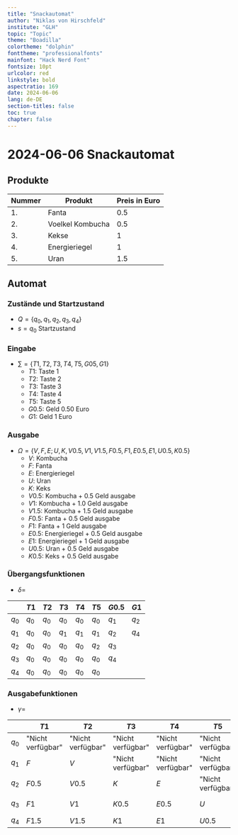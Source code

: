 ```yaml
---
title: "Snackautomat"
author: "Niklas von Hirschfeld"
institute: "GLH"
topic: "Topic"
theme: "Boadilla"
colortheme: "dolphin"
fonttheme: "professionalfonts"
mainfont: "Hack Nerd Font"
fontsize: 10pt
urlcolor: red
linkstyle: bold
aspectratio: 169
date: 2024-06-06
lang: de-DE
section-titles: false
toc: true
chapter: false
---
```


# 2024-06-06 Snackautomat

## Produkte 

| Nummer | Produkt          | Preis in Euro |
| ---    | ---              | ---         |
| 1.     | Fanta            | 0.5           |
| 2.     | Voelkel Kombucha | 0.5           |
| 3.     | Kekse            | 1           |
| 4.     | Energieriegel    | 1           |
| 5.     | Uran             | 1.5           |

## Automat 

### Zustände und Startzustand

  * $Q = \{q_0, q_1, q_2, q_3, q_4\}$ 
  * $s = q_0$ Startzustand

### Eingabe

  * $\sum = \{T1, T2, T3, T4, T5, G05, G1\}$
    * $T1$: Taste 1
    * $T2$: Taste 2
    * $T3$: Taste 3
    * $T4$: Taste 4
    * $T5$: Taste 5
    * $G0.5$: Geld 0.50 Euro
    * $G1$: Geld 1 Euro

### Ausgabe

  * $\Omega = \{V, F, E; U, K, V0.5, V1, V1.5, F0.5, F1, E0.5, E1, U0.5, K0.5\}$
    * $V$: Kombucha
    * $F$: Fanta
    * $E$: Energieriegel
    * $U$: Uran
    * $K$: Keks
    * $V0.5$: Kombucha + 0.5 Geld ausgabe
    * $V1$: Kombucha + 1.0 Geld ausgabe
    * $V1.5$: Kombucha + 1.5 Geld ausgabe
    * $F0.5$: Fanta + 0.5 Geld ausgabe
    * $F1$: Fanta + 1 Geld ausgabe
    * $E0.5$: Energieriegel + 0.5 Geld ausgabe
    * $E1$: Energieriegel + 1 Geld ausgabe
    * $U0.5$: Uran + 0.5 Geld ausgabe
    * $K0.5$: Keks + 0.5 Geld ausgabe

### Übergangsfunktionen

  * $\delta =$

|        |  $T1$  | $T2$   | $T3$   | $T4$   | $T5$   | $G0.5$  | $G1$   |
| --- | --- | --- |--- |--- | --- | --- | --- |
| $q_0$  | $q_0$  | $q_0$  | $q_0$  | $q_0$  | $q_0$  | $q_1$   | $q_2$  |
| $q_1$  | $q_0$  | $q_0$  | $q_1$  | $q_1$  | $q_1$  | $q_2$   | $q_4$  |
| $q_2$  | $q_0$  | $q_0$  | $q_0$  | $q_0$  | $q_2$  | $q_3$   |        |
| $q_3$  | $q_0$  | $q_0$  | $q_0$  | $q_0$  | $q_0$  | $q_4$   |        |
| $q_4$  | $q_0$  | $q_0$  | $q_0$  | $q_0$  | $q_0$  |         |        |

### Ausgabefunktionen

  * $\gamma =$

|        |  $T1$              | $T2$               | $T3$               | $T4$               | $T5$               | $G0.5$  | $G1$   |
| --- | --- | --- |--- |--- | --- | --- | --- |
| $q_0$  | "Nicht verfügbar"  | "Nicht verfügbar"  | "Nicht verfügbar"  | "Nicht verfügbar"  | "Nicht verfügbar"  | $"Guthaben: 0.5"$   | $"Guthaben: 1$$  |
| $q_1$  | $F$                | $V$                | "Nicht verfügbar"  | "Nicht verfügbar"  | "Nicht verfügbar"  | $"Guthaben: 1"$   | $"Guthaben: 2"$  |
| $q_2$  | $F0.5$             | $V0.5$             | $K$                | $E$                | "Nicht verfügbar"  | $"Guthaben: 1.5"$   |        |
| $q_3$  | $F1$               | $V1$               | $K0.5$             | $E0.5$             | $U$                | $"Guthaben: 2"$        |        |
| $q_4$  | $F1.5$             | $V1.5$             | $K1$               | $E1$               | $U0.5$             |         |        |

